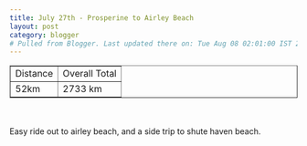 ```yaml
---
title: July 27th - Prosperine to Airley Beach
layout: post
category: blogger
# Pulled from Blogger. Last updated there on: Tue Aug 08 02:01:00 IST 2006
---
```

<TABLE BORDER="1"><TR><TD>Distance</TD><TD>Overall Total</TD></TR><TR><TD>52km</TD><TD>2733 km</TD></TR></TABLE><br /><br />Easy ride out to airley beach, and a side trip to shute haven beach.<br /><br /><IMG SRC='http://photos1.blogger.com/blogger/916/2956/320/IMG_1677.jpg' border=0 alt='' style='clear:all;float:centre;margin: 0px 10px 10px 0px; cursor:hand'>

